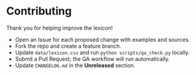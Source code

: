 # Contributing

Thank you for helping improve the lexicon!

- Open an Issue for each proposed change with examples and sources.
- Fork the repo and create a feature branch.
- Update `data/lexicon.csv` and run `python scripts/qa_check.py` locally.
- Submit a Pull Request; the QA workflow will run automatically.
- Update `CHANGELOG.md` in the **Unreleased** section.

